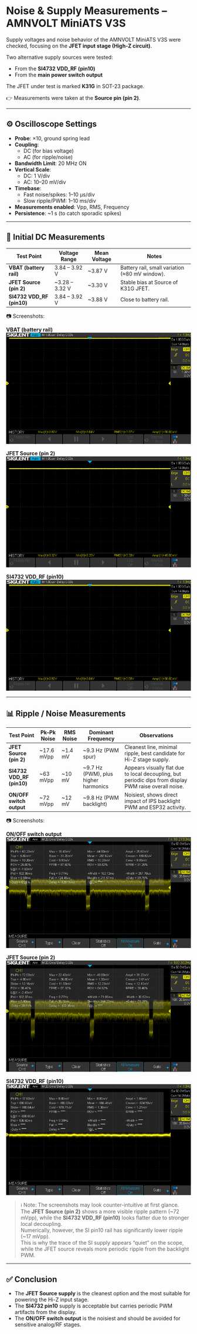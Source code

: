 # Noise & Supply Measurements – AMNVOLT MiniATS V3S

Supply voltages and noise behavior of the AMNVOLT MiniATS V3S were checked, focusing on the **JFET input stage (High-Z circuit)**.

Two alternative supply sources were tested:  
- From the **SI4732 VDD_RF (pin10)**  
- From the **main power switch output**  

The JFET under test is marked **K31G** in SOT-23 package.  

👉 Measurements were taken at the **Source pin (pin 2)**.

  
---

## ⚙️ Oscilloscope Settings

- **Probe**: ×10, ground spring lead
- **Coupling**:  
  - DC (for bias voltage)
  - AC (for ripple/noise)
- **Bandwidth Limit**: 20 MHz ON
- **Vertical Scale**:
  - DC: 1 V/div
  - AC: 10–20 mV/div
- **Timebase**:
  - Fast noise/spikes: 1–10 µs/div
  - Slow ripple/PWM: 1–10 ms/div
- **Measurements enabled**: Vpp, RMS, Frequency
- **Persistence**: ~1 s (to catch sporadic spikes)

---

## 🔋 Initial DC Measurements

| Test Point             | Voltage Range | Mean Voltage | Notes |
|-------------------------|---------------|--------------|-------|
| **VBAT (battery rail)** | 3.84 – 3.92 V | ~3.87 V | Battery rail, small variation (≈80 mV window). |
| **JFET Source (pin 2)** | ~3.28 – 3.32 V | ~3.30 V | Stable bias at Source of K31G JFET. |
| **SI4732 VDD_RF (pin10)** | 3.84 – 3.92 V | ~3.88 V | Close to battery rail. |
  
  
📷 Screenshots:  

**VBAT (battery rail)**  
![VBAT rail](./images/SDS00001.png)  

**JFET Source (pin 2)**  
![JFET Source bias](./images/SDS00002.png)  

**SI4732 VDD_RF (pin10)**  
![SI pin10 bias](./images/SDS00003.png)  
  
  
---

## 📊 Ripple / Noise Measurements

| Test Point             | Pk–Pk Noise | RMS Noise | Dominant Frequency | Observations |
|-------------------------|-------------|-----------|--------------------|--------------|
| **JFET Source (pin 2)** | ~17.6 mVpp  | ~1.4 mV   | ~9.3 Hz (PWM spur) | Cleanest line, minimal ripple, best candidate for Hi-Z stage supply. |
| **SI4732 VDD_RF (pin10)** | ~63 mVpp   | ~10 mV    | ~9.7 Hz (PWM), plus higher harmonics | Appears visually flat due to local decoupling, but periodic dips from display PWM raise overall noise. |
| **ON/OFF switch output** | ~72 mVpp   | ~12 mV    | ~9.8 Hz (PWM backlight) | Noisiest, shows direct impact of IPS backlight PWM and ESP32 activity. |
  
  
📷 Screenshots:  
  
**ON/OFF switch output**  
![ON/OFF ripple](./images/SDS00010.png)  

**JFET Source (pin 2)**  
![JFET Source ripple](./images/SDS00011.png)  

**SI4732 VDD_RF (pin10)**  
![SI pin10 ripple](./images/SDS00012.png)

  
> ℹ️ Note: The screenshots may look counter-intuitive at first glance.  
> The **JFET Source (pin 2)** shows a more visible ripple pattern (~72 mVpp), while the **SI4732 VDD_RF (pin10)** looks flatter due to stronger local decoupling.  
> Numerically, however, the SI pin10 rail has significantly lower ripple (~17 mVpp).  
> This is why the trace of the SI supply appears “quiet” on the scope, while the JFET source reveals more periodic ripple from the backlight PWM.
  
  
---

## ✅ Conclusion

- The **JFET Source supply** is the cleanest option and the most suitable for powering the Hi-Z input stage.  
- The **SI4732 pin10** supply is acceptable but carries periodic PWM artifacts from the display.  
- The **ON/OFF switch output** is the noisiest and should be avoided for sensitive analog/RF stages.
